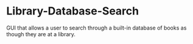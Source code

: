 # Library-Database-Search
GUI that allows a user to search through a built-in database of books as though they are at a library.
